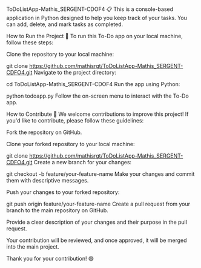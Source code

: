 ToDoListApp-Mathis_SERGENT-CDOF4 📋
This is a console-based application in Python designed to help you keep track of your tasks. You can add, delete, and mark tasks as completed.

How to Run the Project 🚀
To run this To-Do app on your local machine, follow these steps:

Clone the repository to your local machine:

git clone https://github.com/mathisrgt/ToDoListApp-Mathis_SERGENT-CDFO4.git
Navigate to the project directory:

cd ToDoListApp-Mathis_SERGENT-CDOF4
Run the app using Python:

python todoapp.py
Follow the on-screen menu to interact with the To-Do app.

How to Contribute 🤝
We welcome contributions to improve this project! If you'd like to contribute, please follow these guidelines:

Fork the repository on GitHub.

Clone your forked repository to your local machine:

git clone https://github.com/mathisrgt/ToDoListApp-Mathis_SERGENT-CDFO4.git
Create a new branch for your changes:

git checkout -b feature/your-feature-name
Make your changes and commit them with descriptive messages.

Push your changes to your forked repository:

git push origin feature/your-feature-name
Create a pull request from your branch to the main repository on GitHub.

Provide a clear description of your changes and their purpose in the pull request.

Your contribution will be reviewed, and once approved, it will be merged into the main project.

Thank you for your contribution! 😄
